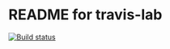 # README for travis-lab

[![Build status](https://travis-ci.org/arauner2/travis-lab.svg?master)](https://travis-ci.org/arauner2)

